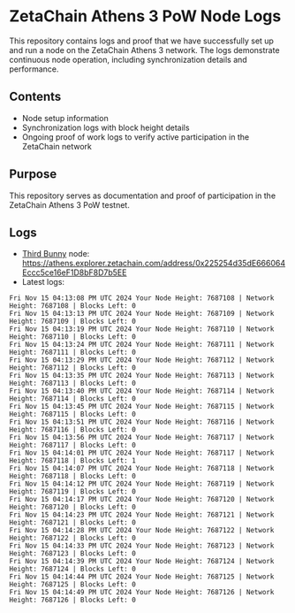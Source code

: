 # ZetaChain Athens 3 PoW Node Logs
This repository contains logs and proof that we have successfully set up and run a node on the ZetaChain Athens 3 network. The logs demonstrate continuous node operation, including synchronization details and performance.

## Contents
- Node setup information
- Synchronization logs with block height details
- Ongoing proof of work logs to verify active participation in the ZetaChain network

## Purpose
This repository serves as documentation and proof of participation in the ZetaChain Athens 3 PoW testnet.

## Logs

- [Third Bunny](https://thirdbunny.xyz/) node: https://athens.explorer.zetachain.com/address/0x225254d35dE666064Eccc5ce16eF1D8bF8D7b5EE
- Latest logs:
```
Fri Nov 15 04:13:08 PM UTC 2024 Your Node Height: 7687108 | Network Height: 7687108 | Blocks Left: 0
Fri Nov 15 04:13:13 PM UTC 2024 Your Node Height: 7687109 | Network Height: 7687109 | Blocks Left: 0
Fri Nov 15 04:13:19 PM UTC 2024 Your Node Height: 7687110 | Network Height: 7687110 | Blocks Left: 0
Fri Nov 15 04:13:24 PM UTC 2024 Your Node Height: 7687111 | Network Height: 7687111 | Blocks Left: 0
Fri Nov 15 04:13:29 PM UTC 2024 Your Node Height: 7687112 | Network Height: 7687112 | Blocks Left: 0
Fri Nov 15 04:13:35 PM UTC 2024 Your Node Height: 7687113 | Network Height: 7687113 | Blocks Left: 0
Fri Nov 15 04:13:40 PM UTC 2024 Your Node Height: 7687114 | Network Height: 7687114 | Blocks Left: 0
Fri Nov 15 04:13:45 PM UTC 2024 Your Node Height: 7687115 | Network Height: 7687115 | Blocks Left: 0
Fri Nov 15 04:13:51 PM UTC 2024 Your Node Height: 7687116 | Network Height: 7687116 | Blocks Left: 0
Fri Nov 15 04:13:56 PM UTC 2024 Your Node Height: 7687117 | Network Height: 7687117 | Blocks Left: 0
Fri Nov 15 04:14:01 PM UTC 2024 Your Node Height: 7687117 | Network Height: 7687118 | Blocks Left: 1
Fri Nov 15 04:14:07 PM UTC 2024 Your Node Height: 7687118 | Network Height: 7687118 | Blocks Left: 0
Fri Nov 15 04:14:12 PM UTC 2024 Your Node Height: 7687119 | Network Height: 7687119 | Blocks Left: 0
Fri Nov 15 04:14:17 PM UTC 2024 Your Node Height: 7687120 | Network Height: 7687120 | Blocks Left: 0
Fri Nov 15 04:14:23 PM UTC 2024 Your Node Height: 7687121 | Network Height: 7687121 | Blocks Left: 0
Fri Nov 15 04:14:28 PM UTC 2024 Your Node Height: 7687122 | Network Height: 7687122 | Blocks Left: 0
Fri Nov 15 04:14:33 PM UTC 2024 Your Node Height: 7687123 | Network Height: 7687123 | Blocks Left: 0
Fri Nov 15 04:14:39 PM UTC 2024 Your Node Height: 7687124 | Network Height: 7687124 | Blocks Left: 0
Fri Nov 15 04:14:44 PM UTC 2024 Your Node Height: 7687125 | Network Height: 7687125 | Blocks Left: 0
Fri Nov 15 04:14:49 PM UTC 2024 Your Node Height: 7687126 | Network Height: 7687126 | Blocks Left: 0
```
